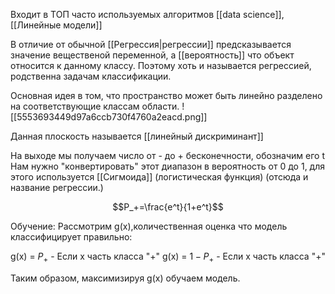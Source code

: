 Входит в ТОП часто используемых алгоритмов [[data science]], [[Линейные модели]]

В отличие от обычной [[Регрессия|регрессии]] предсказывается значение вещественой переменной, а [[вероятность]] что объект относится к данному классу. Поэтому хоть и называется регрессией, родственна задачам классификации.

Основная идея в том, что пространство может быть линейно разделено на соответствующие классам области.
![[5553693449d97a6ccb730f4760a2eacd.png]]

Данная плоскость называется [[линейный дискриминант]]

На выходе мы получаем число от - до + бесконечности, обозначим его t
Нам нужно "конвертировать" этот диапазон в вероятность от 0 до 1, для этого используется [[Сигмоида]] (логистическая функция) (отсюда и название регрессии.)

$$P_+=\frac{e^t}{1+e^t}$$

Обучение: Рассмотрим g(x),количественная оценка что модель классифицирует правильно:

g(x) = $P_+$ - Если х часть класса "+"
g(x) = $1-P_+$ - Если х часть класса "+"

Таким образом, максимизируя g(x) обучаем модель.